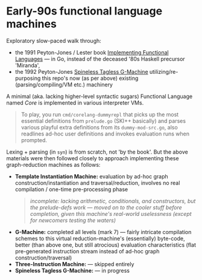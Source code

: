 # Early-90s functional language machines

Exploratory slow-paced walk through:
- the 1991 Peyton-Jones / Lester book [Implementing Functional Languages](http://www.cs.otago.ac.nz/cosc459/books/pjlester.pdf) — in Go, instead of the deceased '80s Haskell precursor 'Miranda',
- the 1992 Peyton-Jones [Spineless Tagless G-Machine](https://www.microsoft.com/en-us/research/wp-content/uploads/1992/04/spineless-tagless-gmachine.pdf) utilizing/re-purposing this repo's now (as per above) existing (parsing/compiling/VM etc.) machinery

A minimal (aka. lacking higher-level syntactic sugars) Functional Language named *Core* is implemented in various interpreter VMs.

> To play, you run `cmd/corelang-dummyrepl` that picks up the most essential definitions from `prelude.go` (SKI++ basically) and parses various playful extra definitions from its `dummy-mod-src.go`, also readlines ad-hoc user definitions and invokes evaluation runs when prompted.

Lexing + parsing (in `syn`) is from scratch, not 'by the book'. But the above materials were then followed closely to approach implementing these graph-reduction machines as follows:

- **Template Instantiation Machine:** evaluation by ad-hoc graph construction/instantiation and traversal/reduction, involves no real compilation / one-time pre-processing phase
    > _incomplete: lacking arithmetic, conditionals, and constructors, but the prelude-defs work — moved on to the cooler stuff before completion, given this machine's real-world uselessness (except for newcomers testing the waters)_
- **G-Machine:** completed all levels (mark 7) — fairly intricate compilation schemes to this virtual reduction-machine's (essentially) byte-code, better (than above one, but still atrocious) evaluation characteristics (flat pre-generated instruction stream instead of ad-hoc graph construction/traversal)
- **Three-Instruction Machine:** — skipped entirely
- **Spineless Tagless G-Machine:** — in progress
